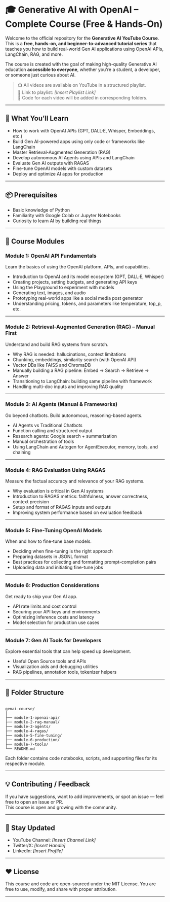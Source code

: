 # 🎓 Generative AI with OpenAI – Complete Course (Free & Hands-On)

Welcome to the official repository for the **Generative AI YouTube Course**.  
This is a **free, hands-on, and beginner-to-advanced tutorial series** that teaches you how to build real-world Gen AI applications using OpenAI APIs, LangChain, RAG, and more.

The course is created with the goal of making high-quality Generative AI education **accessible to everyone**, whether you're a student, a developer, or someone just curious about AI.

> 📺 All videos are available on YouTube in a structured playlist.  
> 🔗 Link to playlist: *[Insert Playlist Link]*  
> 📌 Code for each video will be added in corresponding folders.

---

## 🧠 What You’ll Learn

- How to work with OpenAI APIs (GPT, DALL·E, Whisper, Embeddings, etc.)
- Build Gen AI-powered apps using only code or frameworks like LangChain
- Master Retrieval-Augmented Generation (RAG)
- Develop autonomous AI Agents using APIs and LangChain
- Evaluate Gen AI outputs with RAGAS
- Fine-tune OpenAI models with custom datasets
- Deploy and optimize AI apps for production

---

## 📦 Prerequisites

- Basic knowledge of Python
- Familiarity with Google Colab or Jupyter Notebooks
- Curiosity to learn AI by building real things

---

## 📘 Course Modules

### **Module 1: OpenAI API Fundamentals**
Learn the basics of using the OpenAI platform, APIs, and capabilities.

- Introduction to OpenAI and its model ecosystem (GPT, DALL·E, Whisper)
- Creating projects, setting budgets, and generating API keys
- Using the Playground to experiment with models
- Generating text, images, and audio
- Prototyping real-world apps like a social media post generator
- Understanding pricing, tokens, and parameters like temperature, top_p, etc.

---

### **Module 2: Retrieval-Augmented Generation (RAG) – Manual First**
Understand and build RAG systems from scratch.

- Why RAG is needed: hallucinations, context limitations
- Chunking, embeddings, similarity search (with OpenAI API)
- Vector DBs like FAISS and ChromaDB
- Manually building a RAG pipeline: Embed → Search → Retrieve → Answer
- Transitioning to LangChain: building same pipeline with framework
- Handling multi-doc inputs and improving RAG quality

---

### **Module 3: AI Agents (Manual & Frameworks)**
Go beyond chatbots. Build autonomous, reasoning-based agents.

- AI Agents vs Traditional Chatbots
- Function calling and structured output
- Research agents: Google search + summarization
- Manual orchestration of tools
- Using LangChain and Autogen for AgentExecutor, memory, tools, and chaining

---

### **Module 4: RAG Evaluation Using RAGAS**
Measure the factual accuracy and relevance of your RAG systems.

- Why evaluation is critical in Gen AI systems
- Introduction to RAGAS metrics: faithfulness, answer correctness, context precision
- Setup and format of RAGAS inputs and outputs
- Improving system performance based on evaluation feedback

---

### **Module 5: Fine-Tuning OpenAI Models**
When and how to fine-tune base models.

- Deciding when fine-tuning is the right approach
- Preparing datasets in JSONL format
- Best practices for collecting and formatting prompt-completion pairs
- Uploading data and initiating fine-tune jobs

---

### **Module 6: Production Considerations**
Get ready to ship your Gen AI app.

- API rate limits and cost control
- Securing your API keys and environments
- Optimizing inference costs and latency
- Model selection for production use cases

---

### **Module 7: Gen AI Tools for Developers**
Explore essential tools that can help speed up development.

- Useful Open Source tools and APIs
- Visualization aids and debugging utilities
- RAG pipelines, annotation tools, tokenizer helpers

---

## 📂 Folder Structure

```

genai-course/
│
├── module-1-openai-api/
├── module-2-rag-manual/
├── module-3-agents/
├── module-4-ragas/
├── module-5-fine-tuning/
├── module-6-production/
├── module-7-tools/
└── README.md

```

Each folder contains code notebooks, scripts, and supporting files for its respective module.

---

## 💡 Contributing / Feedback

If you have suggestions, want to add improvements, or spot an issue — feel free to open an issue or PR.  
This course is open and growing with the community.

---

## 📢 Stay Updated

- YouTube Channel: *[Insert Channel Link]*  
- Twitter/X: *[Insert Handle]*  
- LinkedIn: *[Insert Profile]*

---

## ❤️ License

This course and code are open-sourced under the MIT License. You are free to use, modify, and share with proper attribution.

---
